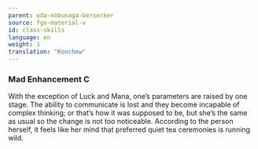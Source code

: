 ```yaml
---
parent: oda-nobunaga-berserker
source: fgo-material-v
id: class-skills
language: en
weight: 1
translation: "Konchew"
---
```


### Mad Enhancement C

With the exception of Luck and Mana, one’s parameters are raised by one stage. The ability to communicate is lost and they become incapable of complex thinking; or that’s how it was supposed to be, but she’s the same as usual so the change is not too noticeable. According to the person herself, it feels like her mind that preferred quiet tea ceremonies is running wild.
